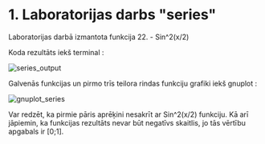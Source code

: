 # 1. Laboratorijas darbs "series"
Laboratorijas darbā izmantota funkcija 22. - Sin^2(x/2)

Koda rezultāts iekš terminal :

![series_output](https://user-images.githubusercontent.com/90375574/150642976-6d6eb08e-a13f-46ea-8f78-1e8c544f88cc.jpg)

Galvenās funkcijas un pirmo trīs teilora rindas funkciju grafiki iekš gnuplot :

![gnuplot_series](https://user-images.githubusercontent.com/90375574/150643552-a570c831-1a81-4016-a284-de9cd5014ee7.png)

Var redzēt, ka pirmie pāris aprēķini nesakrīt ar Sin^2(x/2) funkciju. Kā arī jāpiemin, ka funkcijas rezultāts nevar būt negatīvs skaitlis, jo tās vērtību apgabals ir [0;1].
